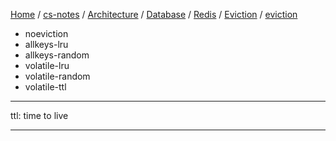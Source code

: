 [Home](https://mengxianbin.github.io) /
[cs-notes](https://mengxianbin.github.io/cs-notes/site) /
[Architecture](https://mengxianbin.github.io/cs-notes/site/Architecture) /
[Database](https://mengxianbin.github.io/cs-notes/site/Architecture/Database) /
[Redis](https://mengxianbin.github.io/cs-notes/site/Architecture/Database/Redis) /
[Eviction](https://mengxianbin.github.io/cs-notes/site/Architecture/Database/Redis/Eviction) /
[eviction](https://mengxianbin.github.io/cs-notes/site/Architecture/Database/Redis/Eviction/eviction)

* noeviction
* allkeys-lru
* allkeys-random
* volatile-lru
* volatile-random
* volatile-ttl

---

ttl: time to live

---
